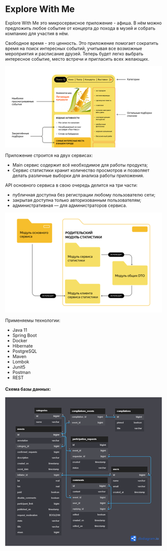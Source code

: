 # Explore With Me

Explore With Me это микросервисное приложение - афиша. В нём можно предложить любое событие от концерта до похода в музей и собрать компанию для участия в нём.

Свободное время - это ценность. Это приложение помогает сократить время на поиск интересных событий, учитывая все возможные мероприятия и расписание друзей. 
Теперь будет легко выбрать интересное событие, место встречи и пригласить всех желающих.

<img src="util/readmeExample1.png" alt="Alt text" title="Optional title">

Приложение строится на двух сервисах:
- Main сервис содержит всё необходимое для работы продукта;
- Сервис статистики хранит количество просмотров и позволяет делать различные выборки для анализа работы приложения.

API основного сервиса в свою очередь делится на три части:
- публичная доступна без регистрации любому пользователю сети;
- закрытая доступна только авторизованным пользователям;
- административная — для администраторов сервиса.

<img src="util/readmeExample2.png" alt="Alt text" title="Optional title">

Применяемы технологии:
- Java 11
- Spring Boot
- Docker
- Hibernate
- PostgreSQL
- Maven
- Lombok
- Junit5
- Postman
- REST

#### Схема базы данных:

<img src="util/scheme.png" alt="Alt text" title="Optional title">

